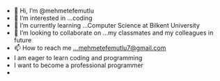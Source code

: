 - 👋 Hi, I’m @mehmetefemutlu
- 👀 I’m interested in ...coding
- 🌱 I’m currently learning ...Computer Science at Bilkent University
- 💞️ I’m looking to collaborate on ...my classmates and my colleagues in future
- 📫 How to reach me ...mehmetefemutlu7@gmail.com
- I am eager to learn coding and programming
- I want to become a professional programmer
- 

<!---
mehmetefemutlu/mehmetefemutlu is a ✨ special ✨ repository because its `README.md` (this file) appears on your GitHub profile.
You can click the Preview link to take a look at your changes.
--->
